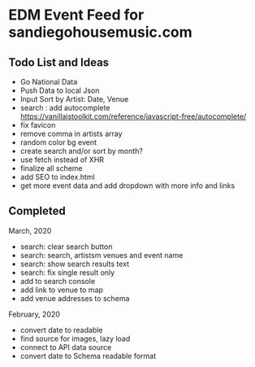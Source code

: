# EDM Event Feed for sandiegohousemusic.com

## Todo List and Ideas

- Go National Data
- Push Data to local Json
- Input Sort by Artist: Date, Venue
- search : add autocomplete https://vanillajstoolkit.com/reference/javascript-free/autocomplete/ 
- fix favicon
- remove comma in artists array
- random color bg event
- create search and/or sort by month?
- use fetch instead of XHR
- finalize all scheme
- add SEO to index.html
- get more event data and add dropdown with more info and links

## Completed

March, 2020

- search: clear search button 
- search: search, artistsm venues and event name
- search: show search results text 
- search: fix single result only
- add to search console
- add link to venue to map 
- add venue addresses to schema

February, 2020

- convert date to readable 
- find source for images, lazy load 	
- connect to API data source
- convert date to Schema readable format
